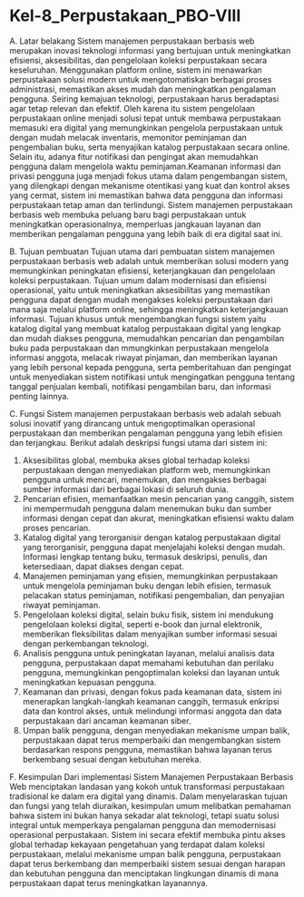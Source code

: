 # Kel-8_Perpustakaan_PBO-VIII

A.	Latar belakang
Sistem manajemen perpustakaan berbasis web merupakan inovasi teknologi informasi yang bertujuan untuk meningkatkan efisiensi, aksesibilitas, dan pengelolaan koleksi perpustakaan secara keseluruhan. Menggunakan platform online, sistem ini menawarkan perpustakaan solusi modern untuk mengotomatiskan berbagai proses administrasi, memastikan akses mudah dan meningkatkan pengalaman pengguna.
Seiring kemajuan teknologi, perpustakaan harus beradaptasi agar tetap relevan dan efektif. Oleh karena itu sistem pengelolaan perpustakaan online menjadi solusi tepat untuk membawa perpustakaan memasuki era digital yang memungkinkan pengelola perpustakaan untuk dengan mudah melacak inventaris, memonitor peminjaman dan pengembalian buku, serta menyajikan katalog perpustakaan secara online. 
Selain itu, adanya fitur notifikasi dan pengingat akan memudahkan pengguna dalam mengelola waktu peminjaman.Keamanan informasi dan privasi pengguna juga menjadi fokus utama dalam pengembangan sistem, yang dilengkapi dengan mekanisme otentikasi yang kuat dan kontrol akses yang cermat, sistem ini memastikan bahwa data pengguna dan informasi perpustakaan tetap aman dan terlindungi.
Sistem manajemen perpustakaan berbasis web membuka peluang baru bagi perpustakaan untuk meningkatkan operasionalnya, memperluas jangkauan layanan dan memberikan pengalaman pengguna yang lebih baik di era digital saat ini.

B.	Tujuan pembuatan
Tujuan utama dari pembuatan sistem manajemen perpustakaan berbasis web adalah untuk memberikan solusi modern yang memungkinkan peningkatan efisiensi, keterjangkauan dan pengelolaan koleksi perpustakaan.
Tujuan umum dalam modernisasi dan efisiensi operasional, yaitu untuk meningkatkan aksesibilitas yang memastikan pengguna dapat dengan mudah mengakses koleksi perpustakaan dari mana saja melalui platform online, sehingga meningkatkan keterjangkauan informasi. Tujuan khusus untuk mengembangkan fungsi sistem yaitu katalog digital yang membuat katalog perpustakaan digital yang lengkap dan mudah diakses pengguna, memudahkan pencarian dan pengambilan buku pada perpustakaan dan mmungkinkan perpustakaan mengelola informasi anggota, melacak riwayat pinjaman, dan memberikan layanan yang lebih personal kepada pengguna, serta pemberitahuan dan pengingat untuk menyediakan sistem notifikasi untuk mengingatkan pengguna tentang tanggal penjualan kembali, notifikasi pengambilan baru, dan informasi penting lainnya.

C.	Fungsi
Sistem manajemen perpustakaan berbasis web adalah sebuah solusi inovatif yang dirancang untuk mengoptimalkan operasional perpustakaan dan memberikan pengalaman pengguna yang lebih efisien dan terjangkau. Berikut adalah deskripsi fungsi utama dari sistem ini:
1)	Aksesibilitas global, membuka akses global terhadap koleksi perpustakaan dengan menyediakan platform web, memungkinkan pengguna untuk mencari, menemukan, dan mengakses berbagai sumber informasi dari berbagai lokasi di seluruh dunia.
2)	Pencarian efisien, memanfaatkan mesin pencarian yang canggih, sistem ini mempermudah pengguna dalam menemukan buku dan sumber informasi dengan cepat dan akurat, meningkatkan efisiensi waktu dalam proses pencarian.
3)	Katalog digital yang terorganisir dengan katalog perpustakaan digital yang terorganisir, pengguna dapat menjelajahi koleksi dengan mudah. Informasi lengkap tentang buku, termasuk deskripsi, penulis, dan ketersediaan, dapat diakses dengan cepat.
4)	Manajemen peminjaman yang efisien, memungkinkan perpustakaan untuk mengelola peminjaman buku dengan lebih efisien, termasuk pelacakan status peminjaman, notifikasi pengembalian, dan penyajian riwayat peminjaman.
5)	Pengelolaan koleksi digital, selain buku fisik, sistem ini mendukung pengelolaan koleksi digital, seperti e-book dan jurnal elektronik, memberikan fleksibilitas dalam menyajikan sumber informasi sesuai dengan perkembangan teknologi.
6)	Analisis pengguna untuk peningkatan layanan, melalui analisis data pengguna, perpustakaan dapat memahami kebutuhan dan perilaku pengguna, memungkinkan pengoptimalan koleksi dan layanan untuk meningkatkan kepuasan pengguna.
7)	Keamanan dan privasi, dengan fokus pada keamanan data, sistem ini menerapkan langkah-langkah keamanan canggih, termasuk enkripsi data dan kontrol akses, untuk melindungi informasi anggota dan data perpustakaan dari ancaman keamanan siber.
8)	Umpan balik pengguna, dengan menyediakan mekanisme umpan balik, perpustakaan dapat terus memperbaiki dan mengembangkan sistem berdasarkan respons pengguna, memastikan bahwa layanan terus berkembang sesuai dengan kebutuhan mereka.

F.	Kesimpulan
Dari implementasi Sistem Manajemen Perpustakaan Berbasis Web menciptakan landasan yang kokoh untuk transformasi perpustakaan tradisional ke dalam era digital yang dinamis. Dalam menyelaraskan tujuan dan fungsi yang telah diuraikan, kesimpulan umum melibatkan pemahaman bahwa sistem ini bukan hanya sekadar alat teknologi, tetapi suatu solusi integral untuk memperkaya pengalaman pengguna dan memodernisasi operasional perpustakaan. Sistem ini secara efektif membuka pintu akses global terhadap kekayaan pengetahuan yang terdapat dalam koleksi perpustakaan, melalui mekanisme umpan balik pengguna, perpustakaan dapat terus berkembang dan memperbaiki sistem sesuai dengan harapan dan kebutuhan pengguna dan menciptakan lingkungan dinamis di mana perpustakaan dapat terus meningkatkan layanannya.

